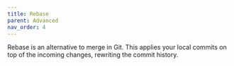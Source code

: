```yaml
---
title: Rebase
parent: Advanced
nav_order: 4
---
```


Rebase is an alternative to merge in Git. This applies your local commits on top of the incoming changes, rewriting the commit history.